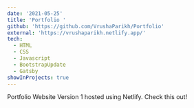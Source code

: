 ```yaml
---
date: '2021-05-25'
title: 'Portfolio '
github: 'https://github.com/VrushaParikh/Portfolio'
external: 'https://vrushaparikh.netlify.app/'
tech:
  - HTML
  - CSS
  - Javascript
  - BootstrapUpdate
  - Gatsby
showInProjects: true
---
```


Portfolio Website Version 1 hosted using Netlify. Check this out!
